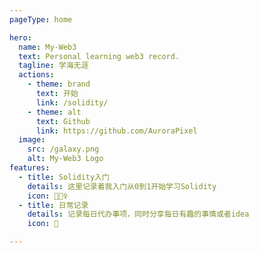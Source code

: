 ```yaml
---
pageType: home

hero:
  name: My-Web3
  text: Personal learning web3 record.
  tagline: 学海无涯
  actions:
    - theme: brand
      text: 开始
      link: /solidity/
    - theme: alt
      text: Github
      link: https://github.com/AuroraPixel
  image:
    src: /galaxy.png
    alt: My-Web3 Logo
features:
  - title: Solidity入门
    details: 这里记录着我入门从0到1开始学习Solidity
    icon: 🏃🏻‍♀️
  - title: 日常记录
    details: 记录每日代办事项，同时分享每日有趣的事情或者idea
    icon: 📝

---
```


